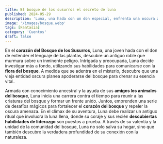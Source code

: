 ```yaml
---
title: El bosque de los susurros el secreto de luna
published: 2024-05-29
description: 'Luna, una hada con un don especial, enfrenta una oscura amenaza para salvar su bosque mediante un antiguo ritual bajo la luna llena'
image: '/images/bosque.webp'
tags: [Fantasía]
category: 'Cuentos'
draft: false 
---
```

En el **corazón del Bosque de los Susurros**, Luna, una joven hada con el don de entender el lenguaje de las plantas, descubre un antiguo roble que murmura sobre un inminente peligro. Intrigada y preocupada, Luna decide investigar más a fondo, utilizando sus habilidades para comunicarse con la **flora del bosque**. A medida que se adentra en el misterio, descubre que una vieja entidad oscura planea apoderarse del bosque para drenar su esencia vital.

Armada con conocimiento ancestral y la ayuda de sus **amigos los animales del bosque**, Luna inicia una carrera contra el tiempo para reunir a las criaturas del bosque y formar un frente unido. Juntos, emprenden una serie de desafíos mágicos para fortalecer el **corazón del bosque** y repeler la oscura amenaza. En el clímax de su aventura, Luna debe realizar un antiguo ritual que involucra la luna llena, donde su coraje y sus recién **descubiertas habilidades de liderazgo** son puestos a prueba. A través de su valentía y la unidad de la comunidad del bosque, Luna no solo salva su hogar, sino que también descubre la verdadera profundidad de su conexión con la naturaleza.